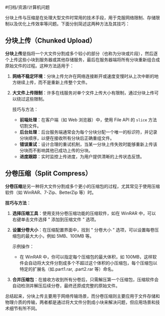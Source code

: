 #归档/资源/计算机问题

分块上传与压缩是在处理大型文件时常用的技术手段，用于克服网络限制、存储限制以及优化上传效率等问题。下面分别简述这两种方法及其技巧：

## 分块上传（Chunked Upload）

**分块上传**是指将一个大文件分割成多个较小的部分（也称为分块或片段），然后逐个上传这些小块到服务器或其他存储服务，最后在服务器端将所有分块重新组合成原始文件的过程。这种方法适用于：

1. **网络不稳定环境**：分块上传允许在网络连接断开或速度变慢时从上次中断的地方继续上传，而不是重新上传整个文件。
   
2. **大文件上传限制**：许多在线服务对单个文件上传大小有限制，通过分块上传可以绕过这些限制。

   技巧与方法：

   - **前端处理**：在客户端（如 Web 浏览器）中，使用 File API 的 `slice` 方法切割文件。
   - **后台处理**：后台服务端通常会为每个分块分配一个唯一的标识符，并记录分块顺序，以便在接收所有分块后正确重组文件。
   - **错误重试**：设计合理的重试机制，当某一分块上传失败时能够重新上传该分块而不影响其他已成功上传的分块。
   - **进度跟踪**：实时监控上传进度，为用户提供清晰的上传状态反馈。

## 分卷压缩（Split Compress）

**分卷压缩**是另一种将大文件分割成多个更小的压缩包的过程，尤其常见于使用压缩软件（如 WinRAR、7-Zip、BetterZip 等）时。

**技巧与方法**：

1. **选择压缩工具**：使用支持分卷压缩功能的压缩软件，如在 WinRAR 中，可以右键单击文件选择 " 添加到压缩文件 " 选项。
2. **设置分卷大小**：在压缩配置界面中，找到 " 分卷大小 " 选项，可以设置每卷压缩包的最大大小，例如 5MB、100MB 等。

   示例操作：

   - 在 WinRAR 中，你可以指定每个压缩包的最大体积，如 100MB，这样软件会自动将大文件分割成多个不超过这个体积的小压缩包，每个压缩包以特定的扩展名（如.part1.rar, .part2.rar 等）命名。

3. **合并压缩包**：在接收方收到所有分卷后，只需解压第一个压缩包，压缩软件会自动检测并解压后续分卷，最终还原成完整的原始文件。

总结起来，分块上传主要用于网络传输场景，而分卷压缩则主要应用于文件存储和物理介质的传输，两者都是通过将大文件分割成小块来解决问题，但应用场景和技术细节有所不同。
